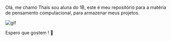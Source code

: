 Olá, me chamo Thaís sou aluna do 1B, 
este é meu repositório para a matéria 
de pensamento computacional, para armazenar meus projetos.

![gif](https://media1.tenor.com/m/Z5wAm4NriA4AAAAC/blackfire-teen.gif)

Espero que gostem ! 💜
